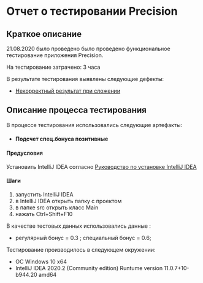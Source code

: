 # Отчет о тестировании Precision
## Краткое описание
21.08.2020 было проведено было проведено функциональное тестирование приложения Precision.

На тестирование затрачено: 3 часа

В результате тестирования выявлены следующие дефекты:
- [Некорректный результат при сложении](https://github.com/Rusdos/Netology-java2.2/issues/1#issue-683342466)

## Описание процесса тестирования
В процессе тестирования использовались следующие артефакты:

- #### Подсчет спец.бонуса позитивные  

#### Предусловия 
Установить IntelliJ IDEA согласно 
[Руководство по установке IntelliJ IDEA](https://github.com/netology-code/javaqa-homeworks/blob/master/intro/idea.md)

#### Шаги
1. запустить IntelliJ IDEA
1. в IntelliJ IDEA открыть папку с проектом
1. в папке src открыть класс Main
1. нажать Ctrl+Shift+F10

В качестве тестовых данных использовались данные :

- регулярный бонус =  0.3 ; специальный бонус = 0.6;

Тестирование производилось в следующем окружении:

- ОС Windows 10 x64
- IntelliJ IDEA 2020.2 (Community edition) Runtume version 11.0.7+10-b944.20 amd64
